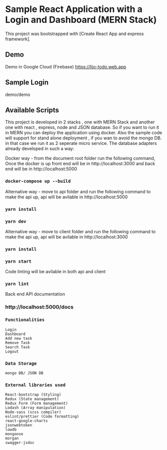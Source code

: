 # Sample React Application with a Login and Dashboard (MERN Stack)

This project was bootstrapped with [Create React App and express framework].

## Demo

Demo in Google Cloud (Firebase) https://lijo-todo.web.app

## Sample Login

demo/demo

## Available Scripts

This project is developed in 2 stacks , one with MERN Stack and another one with react , express, node and JSON database. So if you want to run it in MERN you can deploy the application using docker. Also the sample code will support for stand alone deployment , if you wan to avoid the mongo DB. in that case we run it as 2 seperate micro service. The database adapters already developed in such a way:

Docker way - from the document root folder run the following command, Once the docker is up front end will be in http://localhost:3000 and back end will be in http://localhost:5000

### `docker-compose up --build`

Alternative way - move to api folder and run the following command to make the api up, api will be avilable in http://localhost:5000

### `yarn install`

### `yarn dev`

Alternative way - move to client folder and run the following command to make the api up, api will be avilable in http://localhost:3000

### `yarn install`

### `yarn start`

Code linting will be avilable in both api and client

### `yarn lint`

Back end API documentation

### http://localhost:5000/docs

### `Functionalities`

    Login
    Dashboard
    Add new task
    Remove Task
    Search Task
    Logout

### `Data Storage`

    mongo DB/ JSON DB

### `External libraries used`

    React-bootstrap (Styling)
    Redux (State management)
    Redux Form (Form management)
    Lodash (Array manipulation)
    Node-sass (scss compiler)
    eslint/prettier (Code formatting)
    react-google-charts
    jsonwebtoken
    lowdb
    mongoose
    morgan
    swagger-jsdoc
